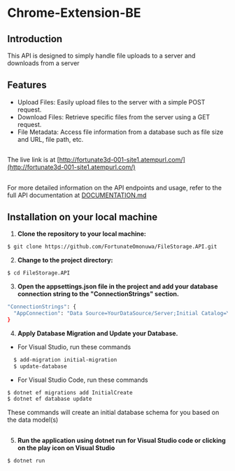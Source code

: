 # Chrome-Extension-BE
##
## Introduction
This API is designed to simply handle file uploads to a server and downloads from a server
##
## Features
- Upload Files: Easily upload files to the server with a simple POST request.
- Download Files: Retrieve specific files from the server using a GET request.
- File Metadata: Access file information from a database such as file size and URL, file path, etc.

##
The live link is at [http://fortunate3d-001-site1.atempurl.com/](http://fortunate3d-001-site1.atempurl.com/)
##
For more detailed information on the API endpoints and usage, refer to the full API documentation at [DOCUMENTATION.md](Chrome-Extension-BE/DOCUMENTATION.md)

##
## Installation on your local machine
1. **Clone the repository to your local machine:**
```sh
$ git clone https://github.com/FortunateOmonuwa/FileStorage.API.git
```
2. **Change to the project directory:**
```sh
$ cd FileStorage.API
```
3. **Open the appsettings.json file in the project and add your database connection string to the "ConnectionStrings" section.**
```sh
"ConnectionStrings": {
  "AppConnection": "Data Source=YourDataSource/Server;Initial Catalog=YourDbName;User Id=Db user id if you have one;Password=Your password if you have an id",
}
```
4. **Apply Database Migration and Update your Database.**
- For Visual Studio, run these commands
```sh
  $ add-migration initial-migration
  $ update-database
```
- For Visual Studio Code, run these commands
```sh
$ dotnet ef migrations add InitialCreate
$ dotnet ef database update
```
These commands will create an initial database schema for you based on the data model(s)
##
5. **Run the application using dotnet run for Visual Studio code or clicking on the play icon on Visual Studio**
 ```sh
 $ dotnet run
 ```
